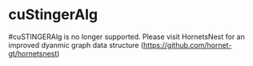 # cuStingerAlg

#cuSTINGERAlg is no longer supported. Please visit HornetsNest for an improved dyanmic graph data structure (https://github.com/hornet-gt/hornetsnest)

